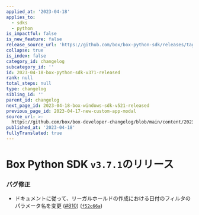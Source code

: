 ```yaml
---
applied_at: '2023-04-18'
applies_to:
  - sdks
  - python
is_impactful: false
is_new_feature: false
release_source_url: 'https://github.com/box/box-python-sdk/releases/tag/v3.7.1'
collapse: true
is_index: false
category_id: changelog
subcategory_id: ''
id: 2023-04-18-box-python-sdk-v371-released
rank: null
total_steps: null
type: changelog
sibling_id: ''
parent_id: changelog
next_page_id: 2023-04-18-box-windows-sdk-v521-released
previous_page_id: 2023-04-17-new-custom-app-modal
source_url: >-
  https://github.com/box/box-developer-changelog/blob/main/content/2023/04-18-box-python-sdk-v371-released.md
published_at: '2023-04-18'
fullyTranslated: true
---
```

# Box Python SDK `v3.7.1`のリリース

### バグ修正

* ドキュメントに従って、リーガルホールドの作成における日付のフィルタのパラメータ名を変更 ([#810][1]) ([`f52c66a`][2])

[1]: https://github.com/box/box-python-sdk/issues/810

[2]: https://github.com/box/box-python-sdk/commit/f52c66a8a8399a776493537f692460ace2995e40
